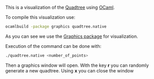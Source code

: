 This is a visualization of the [Quadtree](https://en.wikipedia.org/wiki/Quadtree) using [OCaml](https://ocaml.org/).

To compile this visualization use:

```bash
ocamlbuild -package graphics quadtree.native
```
As you can see we use the [Graphics package](https://caml.inria.fr/pub/docs/manual-ocaml/libref/Graphics.html#VALdraw_circle) for visualization.

Execution of the command can be done with:
```bash
./quadtree.native <number_of_points>
```

Then a graphics window will open. With the key **r** you can randomly generate a new quadtree. Using **x** you can close the window

